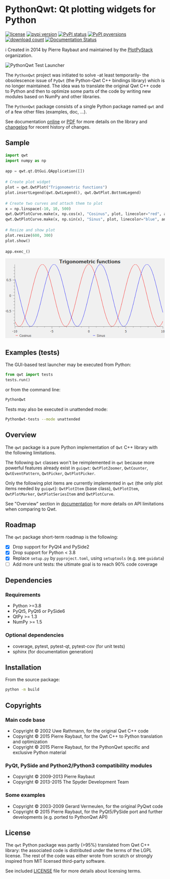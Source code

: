 # PythonQwt: Qt plotting widgets for Python

[![license](https://img.shields.io/pypi/l/PythonQwt.svg)](./LICENSE)
[![pypi version](https://img.shields.io/pypi/v/PythonQwt.svg)](https://pypi.org/project/PythonQwt/)
[![PyPI status](https://img.shields.io/pypi/status/PythonQwt.svg)](https://github.com/PlotPyStack/PythonQwt)
[![PyPI pyversions](https://img.shields.io/pypi/pyversions/PythonQwt.svg)](https://pypi.python.org/pypi/PythonQwt/)
[![download count](https://img.shields.io/conda/dn/conda-forge/PythonQwt.svg)](https://www.anaconda.com/download/)
[![Documentation Status](https://readthedocs.org/projects/pythonqwt/badge/?version=latest)](https://pythonqwt.readthedocs.io/en/latest/?badge=latest)

ℹ️ Created in 2014 by Pierre Raybaut and maintained by the [PlotPyStack](https://github.com/PlotPyStack) organization.

![PythonQwt Test Launcher](https://raw.githubusercontent.com/PlotPyStack/PythonQwt/master/qwt/tests/data/testlauncher.png)

The `PythonQwt` project was initiated to solve -at least temporarily- the
obsolescence issue of `PyQwt` (the Python-Qwt C++ bindings library) which is
no longer maintained. The idea was to translate the original Qwt C++ code to
Python and then to optimize some parts of the code by writing new modules
based on NumPy and other libraries.

The `PythonQwt` package consists of a single Python package named `qwt` and
of a few other files (examples, doc, ...).

See documentation [online](https://pythonqwt.readthedocs.io/en/latest/) or [PDF](https://pythonqwt.readthedocs.io/_/downloads/en/latest/pdf/) for more details on the library and [changelog](CHANGELOG.md) for recent history of changes.

## Sample

```python
import qwt
import numpy as np

app = qwt.qt.QtGui.QApplication([])

# Create plot widget
plot = qwt.QwtPlot("Trigonometric functions")
plot.insertLegend(qwt.QwtLegend(), qwt.QwtPlot.BottomLegend)

# Create two curves and attach them to plot
x = np.linspace(-10, 10, 500)
qwt.QwtPlotCurve.make(x, np.cos(x), "Cosinus", plot, linecolor="red", antialiased=True)
qwt.QwtPlotCurve.make(x, np.sin(x), "Sinus", plot, linecolor="blue", antialiased=True)

# Resize and show plot
plot.resize(600, 300)
plot.show()

app.exec_()
```

![Simple plot example](doc/_static/QwtPlot_example.png)

## Examples (tests)

The GUI-based test launcher may be executed from Python:

```python
from qwt import tests
tests.run()
```

or from the command line:

```bash
PythonQwt
```

Tests may also be executed in unattended mode:

```bash
PythonQwt-tests --mode unattended
```

## Overview

The `qwt` package is a pure Python implementation of `Qwt` C++ library with
the following limitations.

The following `Qwt` classes won't be reimplemented in `qwt` because more
powerful features already exist in `guiqwt`: `QwtPlotZoomer`,
`QwtCounter`, `QwtEventPattern`, `QwtPicker`, `QwtPlotPicker`.

Only the following plot items are currently implemented in `qwt` (the only
plot items needed by `guiqwt`): `QwtPlotItem` (base class), `QwtPlotItem`,
`QwtPlotMarker`, `QwtPlotSeriesItem` and `QwtPlotCurve`.

See "Overview" section in [documentation](https://pythonqwt.readthedocs.io/en/latest/)
for more details on API limitations when comparing to Qwt.

## Roadmap

The `qwt` package short-term roadmap is the following:

- [X] Drop support for PyQt4 and PySide2
- [X] Drop support for Python < 3.8
- [X] Replace `setup.py` by `pyproject.toml`, using `setuptools` (e.g. see `guidata`)
- [ ] Add more unit tests: the ultimate goal is to reach 90% code coverage

## Dependencies

### Requirements

- Python >=3.8
- PyQt5, PyQt6 or PySide6
- QtPy >= 1.3
- NumPy >= 1.5

### Optional dependencies

- coverage, pytest, pytest-qt, pytest-cov (for unit tests)
- sphinx (for documentation generation)

## Installation

From the source package:

```bash
python -m build
```

## Copyrights

### Main code base

- Copyright © 2002 Uwe Rathmann, for the original Qwt C++ code
- Copyright © 2015 Pierre Raybaut, for the Qwt C++ to Python translation and
optimization
- Copyright © 2015 Pierre Raybaut, for the PythonQwt specific and exclusive
Python material

### PyQt, PySide and Python2/Python3 compatibility modules

- Copyright © 2009-2013 Pierre Raybaut
- Copyright © 2013-2015 The Spyder Development Team

### Some examples

- Copyright © 2003-2009 Gerard Vermeulen, for the original PyQwt code
- Copyright © 2015 Pierre Raybaut, for the PyQt5/PySide port and further
developments (e.g. ported to PythonQwt API)

## License

The `qwt` Python package was partly (>95%) translated from Qwt C++ library:
the associated code is distributed under the terms of the LGPL license. The
rest of the code was either wrote from scratch or strongly inspired from MIT
licensed third-party software.

See included [LICENSE](LICENSE) file for more details about licensing terms.
